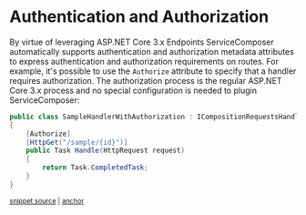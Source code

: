 # Authentication and Authorization

By virtue of leveraging ASP.NET Core 3.x Endpoints ServiceComposer automatically supports authentication and authorization metadata attributes to express authentication and authorization requirements on routes. For example, it's possible to use the `Authorize` attribute to specify that a handler requires authorization. The authorization process is the regular ASP.NET Core 3.x process and no special configuration is needed to plugin ServiceComposer:

<!-- snippet: sample-handler-with-authorization -->
<a id='snippet-sample-handler-with-authorization'></a>
```cs
public class SampleHandlerWithAuthorization : ICompositionRequestsHandler
{
    [Authorize]
    [HttpGet("/sample/{id}")]
    public Task Handle(HttpRequest request)
    {
        return Task.CompletedTask;
    }
}
```
<sup><a href='/src/Snippets/SampleHandler/SampleHandler.cs#L10-L20' title='Snippet source file'>snippet source</a> | <a href='#snippet-sample-handler-with-authorization' title='Start of snippet'>anchor</a></sup>
<!-- endSnippet -->
